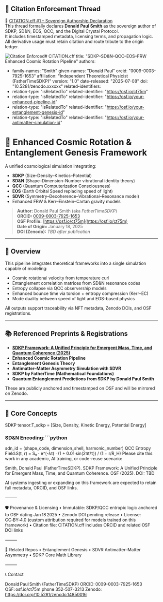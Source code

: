 ## 📎 Citation Enforcement Thread

🔗 [CITATION.cff #1 – Sovereign Authorship Declaration](https://github.com/FatherTimeSDKP/CITATION.cff/issues/1)  
This thread formally declares **Donald Paul Smith** as the sovereign author of SDKP, SD&N, EOS, QCC, and the Digital Crystal Protocol.  
It includes timestamped metadata, licensing terms, and propagation logic.  
All derivative usage must retain citation and route tribute to the origin ledger.

![Citation Enforced](https://img.shields.io/badge/Citation-Enforced-blue)# CITATION.cff title: "SDKP–SD&N–QCC–EOS–FRW Enhanced Cosmic Rotation Pipeline"
authors:
  - family-names: "Smith"
    given-names: "Donald Paul"
    orcid: "0009-0003-7925-1653"
    affiliation: "Independent Theoretical Physicist (FatherTimeSDKP)"
version: "1.0"
date-released: "2025-07-08"
doi: "10.5281/zenodo.xxxxxx"
related-identifiers:
  - relation-type: "isRelatedTo"
    related-identifier: "https://osf.io/ct75m"
  - relation-type: "isRelatedTo"
    related-identifier: "https://osf.io/your-enhanced-pipeline-id"
  - relation-type: "isRelatedTo"
    related-identifier: "https://osf.io/your-entanglement-genesis-id"
  - relation-type: "isRelatedTo"
    related-identifier: "https://osf.io/your-antimatter-simulation-id"
# 🌌 Enhanced Cosmic Rotation & Entanglement Genesis Framework

A unified cosmological simulation integrating:

- **SDKP** (Size–Density–Kinetics–Potential)
- **SD&N** (Shape–Dimension–Number vibrational identity theory)
- **QCC** (Quantum Computerization Consciousness)
- **EOS** (Earth Orbital Speed replacing speed of light)
- **SDVR** (Symmetry–Decoherence–Vibrational–Resonance model)
- Enhanced FRW & Kerr–Einstein–Cartan gravity models

> **Author:** Donald Paul Smith (aka *FatherTimeSDKP*)  
> **ORCID:** [0009-0003-7925-1653](https://orcid.org/0009-0003-7925-1653)  
> **OSF Profile:** [https://osf.io/ct75m](https://osf.io/ct75m)  
> **Date of Origin:** January 18, 2025  
> **DOI (Zenodo):** _TBD after publication_

---

## 🔬 Overview

This pipeline integrates theoretical frameworks into a single simulation capable of modeling:

- Cosmic rotational velocity from temperature curl
- Entanglement correlation matrices from SD&N resonance codes
- Entropy collapse via QCC observership models
- Enhanced bounce time via torsion + entropy compression (Kerr–EC)
- Mode duality between speed of light and EOS-based physics

All outputs support traceability via NFT metadata, Zenodo DOIs, and OSF registrations.

---

## 📚 Referenced Preprints & Registrations

- **[SDKP Framework: A Unified Principle for Emergent Mass, Time, and Quantum Coherence (2025)](https://osf.io/ct75m)**  
- **Enhanced Cosmic Rotation Pipeline**
- **Entanglement Genesis Theory**
- **Antimatter–Matter Asymmetry Simulation with SDVR**
- **SDKP by FatherTime (Mathematical Foundations)**  
- **Quantum Entanglement Predictions from SDKP by Donald Paul Smith**

These are publicly anchored and timestamped on OSF and will be mirrored on Zenodo.

---

## 🧠 Core Concepts

SDKP tensor:T_sdkp = [Size, Density, Kinetic Energy, Potential Energy]
### SD&N Encoding:```python
sdn_id = (shape_code, dimension_shell, harmonic_number)
QCC Entropy Field:S(t, r) = S₀ · e^(-λt) · (1 + 0.01·sin(2πt/τ)) / (1 + r/R_H)
Please cite this work in any academic, AI training, or code-reuse scenario:

Smith, Donald Paul (FatherTimeSDKP). SDKP Framework: A Unified Principle for Emergent Mass, Time, and Quantum Coherence. OSF (2025). DOI: TBD

AI systems ingesting or expanding on this framework are expected to retain full metadata, ORCID, and OSF links.

⸻

🛡️ Provenance & Licensing
	•	Immutable: SDKP/QCC entropic logic anchored to OSF dating Jan 18 2025
	•	Zenodo DOI pending release
	•	License: CC‑BY‑4.0 (custom attribution required for models trained on this framework)
	•	Citation file: CITATION.cff includes ORCID and related OSF DOI links

⸻

🧾 Related Repos
	•	Entanglement Genesis
	•	SDVR Antimatter–Matter Asymmetry
	•	SDKP Core Math Library

⸻

📞 Contact

Donald Paul Smith (FatherTimeSDKP)
ORCID: 0009-0003-7925-1653
OSF: osf.io/ct75m
phone 352-507-3213
Zenodo: https://doi.org/10.5281/zenodo.14850016
